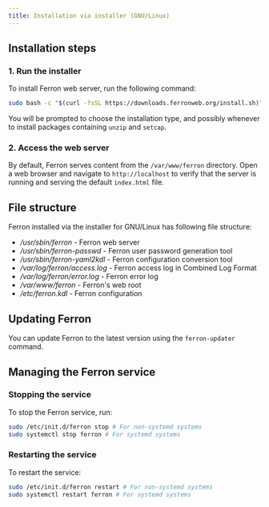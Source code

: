 ```yaml
---
title: Installation via installer (GNU/Linux)
---
```


## Installation steps

### 1. Run the installer

To install Ferron web server, run the following command:

```bash
sudo bash -c "$(curl -fsSL https://downloads.ferronweb.org/install.sh)"
```

You will be prompted to choose the installation type, and possibly whenever to install packages containing `unzip` and `setcap`.

### 2. Access the web server

By default, Ferron serves content from the `/var/www/ferron` directory. Open a web browser and navigate to `http://localhost` to verify that the server is running and serving the default `index.html` file.

## File structure

Ferron installed via the installer for GNU/Linux has following file structure:

- _/usr/sbin/ferron_ - Ferron web server
- _/usr/sbin/ferron-passwd_ - Ferron user password generation tool
- _/usr/sbin/ferron-yaml2kdl_ - Ferron configuration conversion tool
- _/var/log/ferron/access.log_ - Ferron access log in Combined Log Format
- _/var/log/ferron/error.log_ - Ferron error log
- _/var/www/ferron_ - Ferron's web root
- _/etc/ferron.kdl_ - Ferron configuration

## Updating Ferron

You can update Ferron to the latest version using the `ferron-updater` command.

## Managing the Ferron service

### Stopping the service

To stop the Ferron service, run:

```sh
sudo /etc/init.d/ferron stop # For non-systemd systems
sudo systemctl stop ferron # For systemd systems
```

### Restarting the service

To restart the service:

```sh
sudo /etc/init.d/ferron restart # For non-systemd systems
sudo systemctl restart ferron # For systemd systems
```
